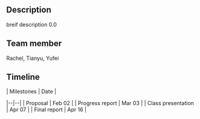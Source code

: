 ## Description
breif description 0.0

## Team member
Rachel, Tianyu, Yufei

## Timeline
| Milestones | Date |

|--|--|
| Proposal | Feb 02 |
| Progress report | Mar 03 |
| Class presentation | Apr 07 |
| Final report | Apr 16 |
